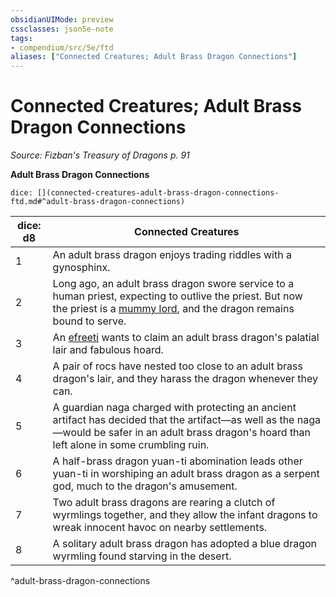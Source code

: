 ```yaml
---
obsidianUIMode: preview
cssclasses: json5e-note
tags:
- compendium/src/5e/ftd
aliases: ["Connected Creatures; Adult Brass Dragon Connections"]
---
```

# Connected Creatures; Adult Brass Dragon Connections
*Source: Fizban's Treasury of Dragons p. 91* 

**Adult Brass Dragon Connections**

`dice: [](connected-creatures-adult-brass-dragon-connections-ftd.md#^adult-brass-dragon-connections)`

| dice: d8 | Connected Creatures |
|----------|---------------------|
| 1 | An adult brass dragon enjoys trading riddles with a gynosphinx. |
| 2 | Long ago, an adult brass dragon swore service to a human priest, expecting to outlive the priest. But now the priest is a [mummy lord](compendium/bestiary/undead/mummy-lord.md), and the dragon remains bound to serve. |
| 3 | An [efreeti](compendium/bestiary/elemental/efreeti.md) wants to claim an adult brass dragon's palatial lair and fabulous hoard. |
| 4 | A pair of rocs have nested too close to an adult brass dragon's lair, and they harass the dragon whenever they can. |
| 5 | A guardian naga charged with protecting an ancient artifact has decided that the artifact—as well as the naga—would be safer in an adult brass dragon's hoard than left alone in some crumbling ruin. |
| 6 | A half-brass dragon yuan-ti abomination leads other yuan-ti in worshiping an adult brass dragon as a serpent god, much to the dragon's amusement. |
| 7 | Two adult brass dragons are rearing a clutch of wyrmlings together, and they allow the infant dragons to wreak innocent havoc on nearby settlements. |
| 8 | A solitary adult brass dragon has adopted a blue dragon wyrmling found starving in the desert. |
^adult-brass-dragon-connections